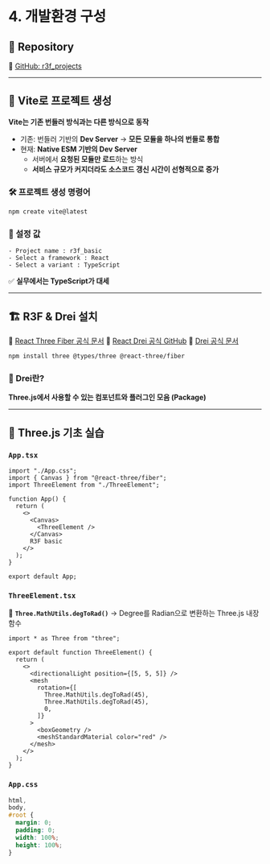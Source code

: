 # 4. 개발환경 구성

## 📌 Repository

🔗 [GitHub: r3f_projects](https://github.com/LeeHyungi0622/r3f_projects.git)

---

## 🎯 Vite로 프로젝트 생성

**Vite는 기존 번들러 방식과는 다른 방식으로 동작**

- 기존: 번들러 기반의 **Dev Server** → **모든 모듈을 하나의 번들로 통합**
- 현재: **Native ESM 기반의 Dev Server**
  - 서버에서 **요청된 모듈만 로드**하는 방식
  - **서비스 규모가 커지더라도 소스코드 갱신 시간이 선형적으로 증가**

### 🛠 프로젝트 생성 명령어

```sh
npm create vite@latest
```

### 📌 설정 값

```plaintext
- Project name : r3f_basic
- Select a framework : React
- Select a variant : TypeScript
```

✅ **실무에서는 TypeScript가 대세**

---

## 🏗️ R3F & Drei 설치

📌 [React Three Fiber 공식 문서](https://r3f.docs.pmnd.rs/getting-started/introduction)
📌 [React Drei 공식 GitHub](https://github.com/pmndrs/drei)
📌 [Drei 공식 문서](https://drei.docs.pmnd.rs/getting-started/introduction)

```sh
npm install three @types/three @react-three/fiber
```

### 🔹 Drei란?

**Three.js에서 사용할 수 있는 컴포넌트와 플러그인 모음 (Package)**

---

## 🎨 Three.js 기초 실습

### `App.tsx`

```tsx
import "./App.css";
import { Canvas } from "@react-three/fiber";
import ThreeElement from "./ThreeElement";

function App() {
  return (
    <>
      <Canvas>
        <ThreeElement />
      </Canvas>
      R3F basic
    </>
  );
}

export default App;
```

### `ThreeElement.tsx`

📌 **`Three.MathUtils.degToRad()`** → Degree를 Radian으로 변환하는 Three.js 내장 함수

```tsx
import * as Three from "three";

export default function ThreeElement() {
  return (
    <>
      <directionalLight position={[5, 5, 5]} />
      <mesh
        rotation={[
          Three.MathUtils.degToRad(45),
          Three.MathUtils.degToRad(45),
          0,
        ]}
      >
        <boxGeometry />
        <meshStandardMaterial color="red" />
      </mesh>
    </>
  );
}
```

### `App.css`

```css
html,
body,
#root {
  margin: 0;
  padding: 0;
  width: 100%;
  height: 100%;
}
```
